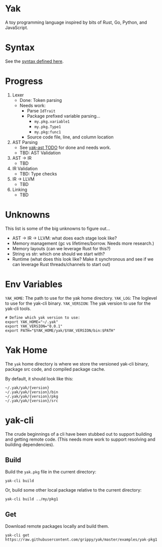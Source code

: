 # Yak

A toy programming language inspired by bits of Rust, Go, Python, and JavaScript.

# Syntax

See the [syntax defined here](./SYNTAX.md).

# Progress

1. Lexer
    - Done: Token parsing
    - Needs work:
        - Parse `IdTrait`
        - Package prefixed variable parsing...
            - `my.pkg.variable1`
            - `my.pkg.Type1`
            - `my.pkg:func1`
        - Source code file, line, and column location
2. AST Parsing
    - See [yak-ast TODO](./yak-ast/TODO.md) for done and needs work.
    - TBD: AST Validation
3. AST -> IR
    - TBD
5. IR Validation
    - TBD: Type checks
5. IR -> LLVM
    - TBD
6. Linking
    - TBD

# Unknowns

This list is some of the big unknowns to figure out...

- AST -> IR -> LLVM: what does each stage look like?
- Memory management (gc vs lifetimes/borrow. Needs more research.)
- Memory layouts (can we leverage Rust for this?)
- String vs str: which one should we start with?
- Runtime (what does this look like? Make it synchronous and see if we can leverage Rust threads/channels to start out)

# Env Variables

`YAK_HOME`: The path to use for the yak home directory.
`YAK_LOG`: The loglevel to use for the yak-cli binary.
`YAK_VERSION`: The yak version to use for the yak-cli tools.

```
# Define which yak version to use:
export YAK_HOME="~/.yak"
export YAK_VERSION="0.0.1"
export PATH="$YAK_HOME/yak/$YAK_VERSION/bin:$PATH"
```

# Yak Home

The `yak` home directory is where we store the versioned yak-cli binary, package src code, and compiled package cache.

By default, it should look like this:

```
~/.yak/yak/{version}
~/.yak/yak/{version}/bin
~/.yak/yak/{version}/pkg
~/.yak/yak/{version}/src
```

# yak-cli

The crude beginnings of a cli have been stubbed out to support building and getting remote code. (This needs more work to support resolving and building dependencies).

## Build

Build the `yak.pkg` file in the current directory:

```
yak-cli build
```

Or, build some other local package relative to the current directory:

```
yak-cli build ../my/pkg1
```

## Get

Download remote packages locally and build them.

```
yak-cli get https://raw.githubusercontent.com/grippy/yak/master/examples/yak-pkg1
```
